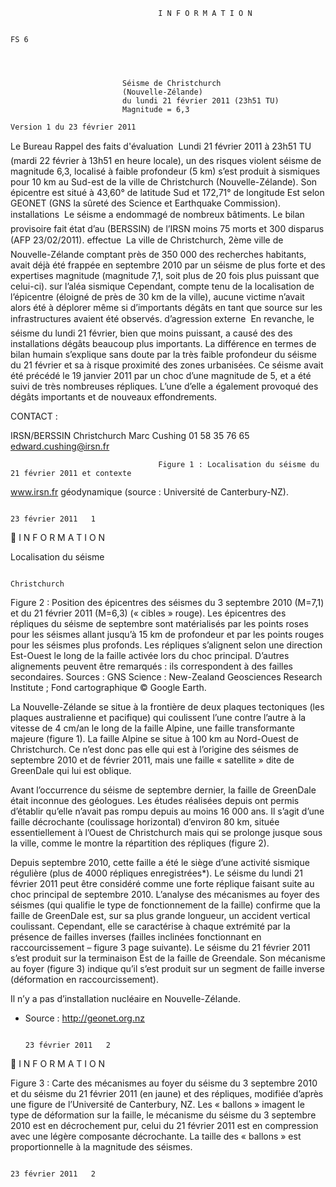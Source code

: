                                      I N F O R M A T I O N

                                                                                                                      FS 6




                             Séisme de Christchurch
                             (Nouvelle-Zélande)
                             du lundi 21 février 2011 (23h51 TU)
                             Magnitude = 6,3
                                                                                           Version 1 du 23 février 2011


 Le Bureau                   Rappel des faits
 d'évaluation             Lundi 21 février 2011 à 23h51 TU (mardi 22 février à 13h51 en heure locale), un
 des risques                 violent séisme de magnitude 6,3, localisé à faible profondeur (5 km) s’est produit à
 sismiques pour              10 km au Sud-est de la ville de Christchurch (Nouvelle-Zélande). Son épicentre est
                             situé à 43,60° de latitude Sud et 172,71° de longitude Est selon GEONET (GNS
 la sûreté des
                             Science et Earthquake Commission).
 installations              Le séisme a endommagé de nombreux bâtiments. Le bilan provisoire fait état d’au
 (BERSSIN) de l’IRSN         moins 75 morts et 300 disparus (AFP 23/02/2011).
 effectue
                          La ville de Christchurch, 2ème ville de Nouvelle-Zélande comptant près de 350 000
 des recherches              habitants, avait déjà été frappée en septembre 2010 par un séisme de plus forte
 et des expertises           magnitude (magnitude 7,1, soit plus de 20 fois plus puissant que celui-ci).
 sur l’aléa sismique         Cependant, compte tenu de la localisation de l’épicentre (éloigné de près de 30 km
                             de la ville), aucune victime n’avait alors été à déplorer même si d’importants dégâts
 en tant que source          sur les infrastructures avaient été observés.
 d’agression externe        En revanche, le séisme du lundi 21 février, bien que moins puissant, a causé des
 des installations           dégâts beaucoup plus importants. La différence en termes de bilan humain
                             s’explique sans doute par la très faible profondeur du séisme du 21 février et sa
 à risque
                             proximité des zones urbanisées. Ce séisme avait été précédé le 19 janvier 2011 par
                             un choc d’une magnitude de 5, et a été suivi de très nombreuses répliques. L’une
                             d’elle a également provoqué des dégâts importants et de nouveaux effondrements.




CONTACT :

IRSN/BERSSIN                                    Christchurch
Marc Cushing
01 58 35 76 65
edward.cushing@irsn.fr



                                     Figure 1 : Localisation du séisme du 21 février 2011 et contexte
 www.irsn.fr                         géodynamique (source : Université de Canterbury-NZ).


                                                                                                        23 février 2011   1
                                   I N F O R M A T I O N


Localisation du séisme




                                                                    Christchurch




   Figure 2 : Position des épicentres des séismes du 3 septembre 2010 (M=7,1) et du 21 février 2011 (M=6,3)
   (« cibles » rouge). Les épicentres des répliques du séisme de septembre sont matérialisés par les points roses
   pour les séismes allant jusqu’à 15 km de profondeur et par les points rouges pour les séismes plus profonds. Les
   répliques s’alignent selon une direction Est-Ouest le long de la faille activée lors du choc principal. D’autres
   alignements peuvent être remarqués : ils correspondent à des failles secondaires.
   Sources : GNS Science : New-Zealand Geosciences Research Institute ; Fond cartographique © Google Earth.

 La Nouvelle-Zélande se situe à la frontière de deux plaques tectoniques (les plaques australienne et
 pacifique) qui coulissent l’une contre l’autre à la vitesse de 4 cm/an le long de la faille Alpine, une faille
 transformante majeure (figure 1). La faille Alpine se situe à 100 km au Nord-Ouest de Christchurch. Ce
 n’est donc pas elle qui est à l’origine des séismes de septembre 2010 et de février 2011, mais une faille
 « satellite » dite de GreenDale qui lui est oblique.

 Avant l’occurrence du séisme de septembre dernier, la faille de GreenDale était inconnue des géologues.
 Les études réalisées depuis ont permis d’établir qu’elle n’avait pas rompu depuis au moins 16 000 ans. Il
 s’agit d’une faille décrochante (coulissage horizontal) d’environ 80 km, située essentiellement à l’Ouest de
 Christchurch mais qui se prolonge jusque sous la ville, comme le montre la répartition des répliques (figure
 2).

 Depuis septembre 2010, cette faille a été le siège d’une activité sismique régulière (plus de 4000 répliques
 enregistrées*). Le séisme du lundi 21 février 2011 peut être considéré comme une forte réplique faisant
 suite au choc principal de septembre 2010. L’analyse des mécanismes au foyer des séismes (qui qualifie le
 type de fonctionnement de la faille) confirme que la faille de GreenDale est, sur sa plus grande longueur,
 un accident vertical coulissant. Cependant, elle se caractérise à chaque extrémité par la présence de failles
 inverses (failles inclinées fonctionnant en raccourcissement – figure 3 page suivante). Le séisme du 21
 février 2011 s’est produit sur la terminaison Est de la faille de Greendale. Son mécanisme au foyer (figure
 3) indique qu’il s’est produit sur un segment de faille inverse (déformation en raccourcissement).

 Il n’y a pas d’installation nucléaire en Nouvelle-Zélande.



 * Source : http://geonet.org.nz


                                                                                                       23 février 2011   2
                     I N F O R M A T I O N




Figure 3 : Carte des mécanismes au foyer du séisme du 3 septembre 2010 et du séisme du 21
février 2011 (en jaune) et des répliques, modifiée d’après une figure de l’Université de
Canterbury, NZ.
Les « ballons » imagent le type de déformation sur la faille, le mécanisme du séisme du 3
septembre 2010 est en décrochement pur, celui du 21 février 2011 est en compression avec
une légère composante décrochante. La taille des « ballons » est proportionnelle à la
magnitude des séismes.




                                                                                      23 février 2011   2
